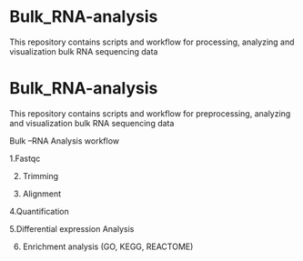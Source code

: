 # Bulk_RNA-analysis
This repository contains scripts and workflow for processing, analyzing and visualization bulk RNA sequencing data
# Bulk_RNA-analysis

This repository contains scripts and workflow for preprocessing, analyzing and visualization bulk RNA sequencing data
 
Bulk –RNA Analysis workflow
 
1.Fastqc
 
2. Trimming
 
3. Alignment
 
4.Quantification
 
5.Differential expression Analysis
 
6. Enrichment analysis (GO, KEGG, REACTOME) 
